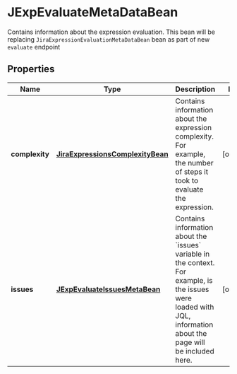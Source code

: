 

# JExpEvaluateMetaDataBean

Contains information about the expression evaluation. This bean will be replacing `JiraExpressionEvaluationMetaDataBean` bean as part of new `evaluate` endpoint

## Properties

| Name | Type | Description | Notes |
|------------ | ------------- | ------------- | -------------|
|**complexity** | [**JiraExpressionsComplexityBean**](JiraExpressionsComplexityBean.md) | Contains information about the expression complexity. For example, the number of steps it took to evaluate the expression. |  [optional] |
|**issues** | [**JExpEvaluateIssuesMetaBean**](JExpEvaluateIssuesMetaBean.md) | Contains information about the &#x60;issues&#x60; variable in the context. For example, is the issues were loaded with JQL, information about the page will be included here. |  [optional] |



